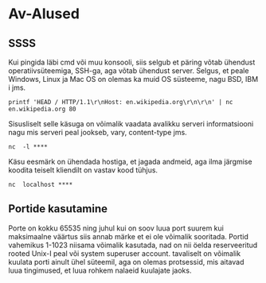# Av-Alused

## SSSS
Kui pingida läbi cmd või muu konsooli, siis selgub et päring võtab ühendust operatiivsüteemiga, SSH-ga, aga võtab ühendust server. 
Selgus, et peale Windows, Linux ja Mac OS on olemas ka muid OS süsteeme, nagu BSD, IBM i jms. 

```
printf 'HEAD / HTTP/1.1\r\nHost: en.wikipedia.org\r\n\r\n' | nc en.wikipedia.org 80 
```
Sisusliselt selle käsuga on võimalik vaadata avalikku serveri informatsiooni nagu mis serveri peal jookseb, vary, content-type jms. 


``` 
nc  -l **** 
```
Käsu eesmärk on ühendada hostiga, et jagada andmeid, aga ilma järgmise koodita teiselt kliendilt on vastav kood tühjus. 
``` 
nc  localhost **** 
``` 

## Portide kasutamine 
Porte on kokku 65535 ning juhul kui  on soov luua port suurem kui maksimaalne väärtus siis annab märke et ei ole võimalik sooritada. Portid vahemikus 1-1023 niisama võimalik kasutada, nad on nii öelda reserveeritud rooted Unix-I peal või system superuser account.  tavaliselt on võimalik kuulata porti ainult ühel süteemil, aga on olemas protsessid, mis aitavad luua tingimused, et luua rohkem nalaeid kuulajate jaoks. 
